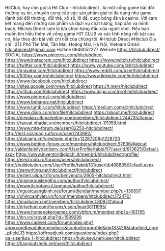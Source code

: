 HitClub, hay còn gọi là Hit Club - hitclub.direct , là một cổng game bài đổi thưởng uy tín, chuyên cung cấp các sản phẩm giải trí đa dạng như game đánh bài đổi thưởng, đổi thẻ, xổ số, lô đề, cược bóng đá và casino. Với cam kết mang đến những sản phẩm và dịch vụ chất lượng, hấp dẫn và minh bạch, Hitclub Direct  luôn là lựa chọn hàng đầu của người chơi. Nếu bạn muốn tìm hiểu thêm về cổng game HIT CLUB và các tính năng nổi bật của nó, hãy theo dõi bài viết chi tiết của chúng tôi.
#Hitclub Direct #Hitclub
Địa chỉ : 212 Phố Tân Mai, Tân Mai, Hoàng Mai, Hà Nội, Vietnam
Gmail: hitclubdirect@gmail.com
Hotline 0946052277
Website https://hitclub.direct/ 
SOCIAL https://www.pinterest.com/hitclubdirect
https://www.instagram.com/hitclubdirect
https://www.twitch.tv/hitclubdirect
https://twitter.com/hitclubdirect
https://www.youtube.com/@hitclubdirect
https://gravatar.com/hitclubdirect
https://www.reddit.com/user/hitclubdirect
https://500px.com/p/hitclubdirect
https://www.linkedin.com/in/hitclubdirect
https://www.facebook.com/hitclubdirect
https://sites.google.com/view/hitclubdirect
https://t.me/s/hitclubdirect
https://github.com/hitclubdirect
https://www.diigo.com/profile/hitclubdirect
https://www.pinterest.com/hitclubdirect
https://www.behance.net/hitclubdirect
https://www.tumblr.com/hitclubdirect
https://medium.com/@hitclubdirect
https://www.diigo.com/profile/hitclubdirect
https://about.me/hitclubdirect
https://diendan.clbmarketing.com/members/hitclubdirect.244735/#about
https://raovat.nhadat.vn/members/hitclubdirect-111958.html
https://www.mtg-forum.de/user/82250-hitclubdirect/
http://test.sozapag.ru/forum/user/243992/
https://datcang.vn/viewtopic.php?p=1228720#p1228720
https://www.betting-forum.com/members/hitclubdirect.57636/#about
http://aldenfamilydentistry.com/UserProfile/tabid/57/userId/813625/Default.aspx
https://www.inventoridigiochi.it/membri/hitclubdirect/profile/
https://electrodb.ro/forums/users/hitclubdirect/
http://buildolution.com/UserProfile/tabid/131/userId/408835/Default.aspx
https://zenwriting.net/hitclubdirect/hitclubdirect
https://esteri.uilpa.it/forum/benvenuto/2605-hitclubdirect.html
https://glamorouslengths.com/author/hitclubdirect/
https://www.ilcirotano.it/annunci/author/hitclubdirect/
https://nguoiquangbinh.net/forum/diendan/member.php?u=139697
https://chimcanhviet.vn/forum/members/hitclubdirect.172470/
https://muabanvn.net/members/hitclubdirect.8097/#about
https://drivehud.com/forums/users/loan30111995/
https://www.homepokergames.com/vbforum/member.php?u=101765
https://inn.vn/raovat.php?id=1589299
https://www.cadviet.com/forum/index.php?app=core&module=members&controller=profile&id=187426&tab=field_core_pfield_13
https://offroadjunk.com/questions/index.php?qa=user&qa_1=hitclubdirect
https://hukukevi.net/user/hitclubdirect
https://hangoutshelp.net/user/hitclubdirect